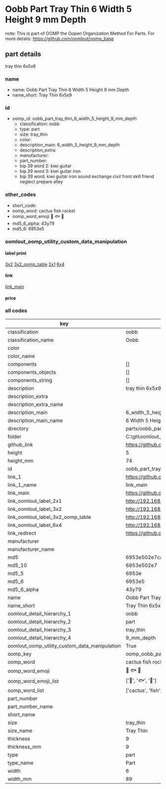 # Oobb Part Tray Thin 6 Width 5 Height 9 mm Depth  

note: This is part of OOMP the Oopen Organization Method For Parts. For more details: https://github.com/oomlout/oomp_base

##  part details
  



tray thin 6x5x9



### name
* name: Oobb Part Tray Thin 6 Width 5 Height 9 mm Depth
* name_short: Tray Thin 6x5x9 
### id
* oomp_id: oobb_part_tray_thin_6_width_5_height_9_mm_depth
  * classification: oobb
  * type: part
  * size: tray_thin
  * color: 
  * description_main: 6_width_5_height_9_mm_depth
  * description_extra: 
  * manufacturer: 
  * part_number: 
  * bip 39 word 2: kiwi guitar
  * bip 39 word 3: kiwi guitar iron
  * bip 39 word: kiwi guitar iron sound exchange civil front skill friend neglect prepare alley

### other_codes
* short_code: 
* oomp_word: cactus fish rocket
* oomp_word_emoji :cactus: :fish: :rocket:
* md5_6_alpha: 43y79
* md5_6: 6953e5






### oomlout_oomp_utility_custom_data_manipulation
#### label print
[3x2](http://192.168.1.245:1112/?label=oomp%2043y79)
[3x2_oomp_table](http://192.168.1.108:1112/?label=oomp%2043y79)
[2x1](http://192.168.1.242:1112/?label=oomp%2043y79)
[6x4](http://192.168.1.55:1112/?label=oomp%2043y79)    

#### link

[link_main](https://github.com/oomlout/oomlout_oobb_version_4_generated_parts/tree/main/navigation_oomp/oobb/part/tray_thin/6_width_5_height_9_mm_depth/part)                              

#### price







### all codes 
| key | value |  
| --- | --- |  
| classification | oobb |  
| classification_name | Oobb |  
| color |  |  
| color_name |  |  
| components | [] |  
| components_objects | [] |  
| components_string | [] |  
| description | tray thin 6x5x9 |  
| description_extra |  |  
| description_extra_name |  |  
| description_main | 6_width_5_height_9_mm_depth |  
| description_main_name | 6 Width 5 Height 9 mm Depth |  
| directory | parts/oobb_part_tray_thin_6_width_5_height_9_mm_depth |  
| folder | C:\gh\oomlout_oobb_version_4_generated_parts\parts\oobb_part_tray_thin_6_width_5_height_9_mm_depth |  
| github_link | https://github.com/oomlout/oomlout_oomp_part_src/tree/main/parts/oobb_part_tray_thin_6_width_5_height_9_mm_depth |  
| height | 5 |  
| height_mm | 74 |  
| id | oobb_part_tray_thin_6_width_5_height_9_mm_depth |  
| link_1 | https://github.com/oomlout/oomlout_oobb_version_4_generated_parts/tree/main/navigation_oomp/oobb/part/tray_thin/6_width_5_height_9_mm_depth/part |  
| link_1_name | link_main |  
| link_main | https://github.com/oomlout/oomlout_oobb_version_4_generated_parts/tree/main/navigation_oomp/oobb/part/tray_thin/6_width_5_height_9_mm_depth/part |  
| link_oomlout_label_2x1 | http://192.168.1.242:1112/?label=oomp%2043y79 |  
| link_oomlout_label_3x2 | http://192.168.1.245:1112/?label=oomp%2043y79 |  
| link_oomlout_label_3x2_oomp_table | http://192.168.1.108:1112/?label=oomp%2043y79 |  
| link_oomlout_label_6x4 | http://192.168.1.55:1112/?label=oomp%2043y79 |  
| link_redirect | https://github.com/oomlout/oomlout_oobb_version_4_generated_parts/tree/main/parts/oobb_tray_thin_06_05_09 |  
| manufacturer |  |  
| manufacturer_name |  |  
| md5 | 6953e502e7ca6ba8a6275cfcec99f3db |  
| md5_10 | 6953e502e7 |  
| md5_5 | 6953e |  
| md5_6 | 6953e5 |  
| md5_6_alpha | 43y79 |  
| name | Oobb Part Tray Thin 6 Width 5 Height 9 mm Depth |  
| name_short | Tray Thin 6x5x9  |  
| oomlout_detail_hierarchy_1 | oobb |  
| oomlout_detail_hierarchy_2 | part |  
| oomlout_detail_hierarchy_3 | tray_thin |  
| oomlout_detail_hierarchy_4 | 9_mm_depth |  
| oomlout_oomp_utility_custom_data_manipulation | True |  
| oomp_key | oomp_oobb_part_tray_thin_6_width_5_height_9_mm_depth |  
| oomp_word | cactus fish rocket |  
| oomp_word_emoji | :cactus: :fish: :rocket: |  
| oomp_word_emoji_list | [':cactus:', ':fish:', ':rocket:'] |  
| oomp_word_list | ['cactus', 'fish', 'rocket'] |  
| part_number |  |  
| part_number_name |  |  
| short_name |  |  
| size | tray_thin |  
| size_name | Tray Thin |  
| thickness | 9 |  
| thickness_mm | 9 |  
| type | part |  
| type_name | Part |  
| width | 6 |  
| width_mm | 89 |  
